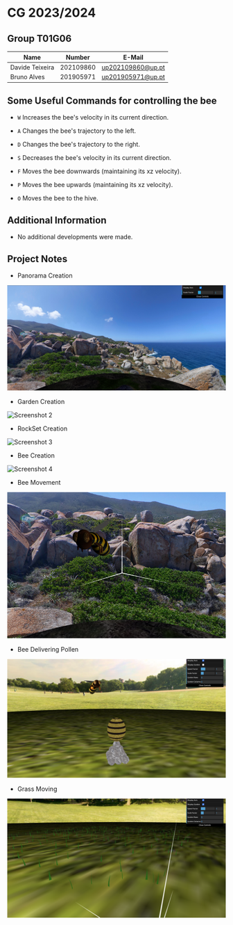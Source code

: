 # CG 2023/2024

## Group T01G06

| Name             | Number    | E-Mail             |
| ---------------- | --------- | ------------------ |
| Davide Teixeira         | 202109860 | up202109860@up.pt |
| Bruno Alves         | 201905971 | up201905971@up.pt                |

## Some Useful Commands for controlling the bee

- `W` Increases the bee's velocity in its current direction.

- `A`  Changes the bee's trajectory to the left.

- `D` Changes the bee's trajectory to the right.

- `S`  Decreases the bee's velocity in its current direction.

- `F`  Moves the bee downwards (maintaining its xz velocity).

- `P` Moves the bee upwards (maintaining its xz velocity).

- `O`  Moves the bee to the hive.

## Additional Information

- No additional developments were made.

## Project Notes

- Panorama Creation

![Screenshot 1](screenshots/project-t01g06-1a.png)

- Garden Creation

![Screenshot 2](screenshots/project-t01g06-2.png)

- RockSet Creation

![Screenshot 3](screenshots/project-t01g06-3.png)

- Bee Creation

![Screenshot 4](screenshots/project-t01g06-4.png)

- Bee Movement

![Screenshot 5](screenshots/project-t01g06-5.png)

- Bee Delivering Pollen

![Screenshot 6](screenshots/project-t01g06-6.png)

- Grass Moving

![Screenshot 7](screenshots/project-t01g06-7.png)



